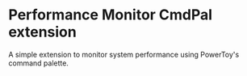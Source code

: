 # Performance Monitor CmdPal extension

A simple extension to monitor system performance using PowerToy's command palette.